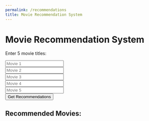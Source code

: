```yaml
---
permalink: /recommendations
title: Movie Recommendation System
---
```


<html>
<head>
  <title>Movie Recommendation System</title>
    <style>
        body {
            background-image: url('images/webbackground.png');
            background-size: cover;
            overscroll-behavior: none;
        }
    </style>
<style>
    body {
        background-image: url('images/webbackground.png');
        background-size: cover;
        overscroll-behavior: none;
    }
</style>
</head>
<body>
  <h1>Movie Recommendation System</h1>
  <p>Enter 5 movie titles:</p>
<div>
  <input type="text" id="movie1" placeholder="Movie 1">
</div>
<div>
  <input type="text" id="movie2" placeholder="Movie 2">
</div>
<div>
  <input type="text" id="movie3" placeholder="Movie 3">
</div>
<div>
  <input type="text" id="movie4" placeholder="Movie 4">
</div>
<div>
  <input type="text" id="movie5" placeholder="Movie 5">
</div>
<div>
  <button onclick="getRecommendations()">Get Recommendations</button>
</div>

  <h2>Recommended Movies:</h2>
  <ul id="recommendedMovies"></ul>

  <script>
    function getRecommendations() {
      const apiKey = '7d48fb5014e3bca66e0af638d07daeb5';
      const movies = [
        document.getElementById('movie1').value,
        document.getElementById('movie2').value,
        document.getElementById('movie3').value,
        document.getElementById('movie4').value,
        document.getElementById('movie5').value,
      ];

      const recommendedMovies = document.getElementById('recommendedMovies');
      recommendedMovies.innerHTML = '';

      // Search for each movie and get their IDs
      const movieIDs = movies.map((movie) => {
        return fetch(`https://api.themoviedb.org/3/search/movie?api_key=${apiKey}&query=${encodeURIComponent(movie)}`)
          .then((response) => response.json())
          .then((data) => data.results[0]?.id);
      });

      // Get recommendations for each movie
      Promise.all(movieIDs)
        .then((ids) => {
          ids.forEach((id) => {
            if (id) {
              return fetch(`https://api.themoviedb.org/3/movie/${id}/recommendations?api_key=${apiKey}`)
                .then((response) => response.json())
                .then((data) => {
                  data.results.slice(0, 5).forEach((movie) => {
                    const li = document.createElement("div");
                    li.innerHTML = `<h3>${movie.title}</h3><img src="${movie.Poster}" alt="${movie.title}">`;
                    recommendedMovies.appendChild(li);

/**
                        movieElement.classList.add("movie-card"); // Add CSS class for styling
                        // Create and append elements like movie title, poster, year, etc.
                        movieElement.innerHTML = `<h3>${movie.Title}</h3><img src="${movie.Poster}" alt="${movie.Title}"><p>Year: ${movie.Year}</p>`;
                        movieResults.appendChild(movieElement);
                        **/


                  });
                });
            }
          });
        })
        .catch((error) => {
          console.error('Error:', error);
        });
    }
  </script>
</body>
</html>
